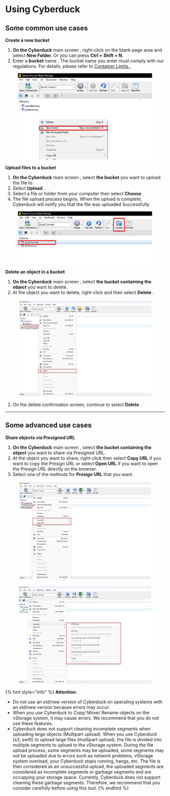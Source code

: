 # Using Cyberduck

## Some common use cases <a href="#sudungcongcucyberduck-motsousecasethongthuong" id="sudungcongcucyberduck-motsousecasethongthuong"></a>

**Create a new bucket**

1. **On the Cyberduck** main screen , right-click on the blank page area and select **New Folder.** Or you can press **Ctrl + Shift + N.**
2. Enter a **bucket** name . The bucket name you enter must comply with our regulations. For details, please refer to [Container Limits .](https://docs-vngcloud-vn.translate.goog/vng-cloud-document/vn/vstorage/object-storage/vstorage-hcm03/cac-tinh-nang-cua-vstorage/lam-viec-voi-bucket/pham-vi-gioi-han-bucket)

<figure><img src="../../../../../.gitbook/assets/image (429).png" alt=""><figcaption></figcaption></figure>

**Upload files to a bucket**

1. **On the Cyberduck** main screen , select **the bucket** you want to upload the file to.
2. Select **Upload** .
3. Select a file or folder from your computer then select **Choose** .
4. The file upload process begins. When the upload is complete, Cyberduck will notify you that the file was uploaded Successfully.

<figure><img src="../../../../../.gitbook/assets/image (431).png" alt=""><figcaption></figcaption></figure>

**Delete an object in a bucket**

1. **On the Cyberduck** main screen , select **the bucket containing the object** you want to delete.
2. At the object you want to delete, right-click and then select **Delete** .

<figure><img src="../../../../../.gitbook/assets/image (433).png" alt=""><figcaption></figcaption></figure>

1. On the delete confirmation screen, continue to select **Delete** .

***

## Some advanced use cases <a href="#mot-so-use-case-nang-cao" id="mot-so-use-case-nang-cao"></a>

**Share objects via Presigned URL**

1. **On the Cyberduck** main screen , select **the bucket containing the object** you want to share via Presigned URL.
2. At the object you want to share, right-click then select **Copy URL** if you want to copy the Presign URL or select **Open URL** if you want to open the Presign URL directly on the browser.
3. Select one of the methods for **Presign URL** that you want.

<figure><img src="../../../../../.gitbook/assets/image (434).png" alt=""><figcaption></figcaption></figure>

<figure><img src="../../../../../.gitbook/assets/image (436).png" alt=""><figcaption></figcaption></figure>

{% hint style="info" %}
**Attention:**

* Do not use an old/new version of Cyberduck on operating systems with an old/new version because errors may occur.
* When you use Cyberduck to Copy/ Move/ Rename objects on the vStorage system, it may cause errors. We recommend that you do not use these features.
* Cyberduck does not support cleaning incomplete segments when uploading large objects (Multipart upload). When you use Cyberduck (s3, swift) to upload large files (multipart upload), the file is divided into multiple segments to upload to the vStorage system. During the file upload process, some segments may be uploaded, some segments may not be uploaded due to errors such as network problems, vStorage system overload, your Cyberduck stops running, hangs, etc. The file is then considered as an unsuccessful upload, the uploaded segments are considered as incomplete segments or garbage segments and are occupying your storage space. Currently, Cyberduck does not support cleaning these garbage segments. Therefore, we recommend that you consider carefully before using this tool.
{% endhint %}
